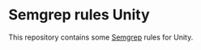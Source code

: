 # Semgrep rules Unity

This repository contains some [Semgrep](https://semgrep.dev) rules for Unity.
